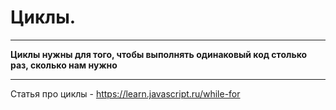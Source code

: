 # Циклы.

---

**Циклы нужны для того, чтобы выполнять одинаковый код столько раз, сколько нам нужно**

---

Статья про циклы - https://learn.javascript.ru/while-for

